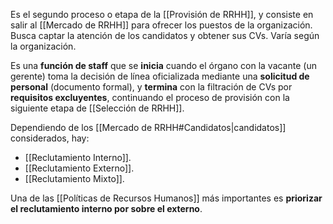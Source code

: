 Es el segundo proceso o etapa de la [[Provisión de RRHH]], y consiste en salir al [[Mercado de RRHH]] para ofrecer los puestos de la organización. Busca captar la atención de los candidatos y obtener sus CVs. Varía según la organización.

Es una **función de staff** que se **inicia** cuando el órgano con la vacante (un gerente) toma la decisión de línea oficializada mediante una **solicitud de personal** (documento formal), y **termina** con la filtración de CVs por **requisitos excluyentes**, continuando el proceso de provisión con la siguiente etapa de [[Selección de RRHH]].

Dependiendo de los [[Mercado de RRHH#Candidatos|candidatos]] considerados, hay:

- [[Reclutamiento Interno]].
- [[Reclutamiento Externo]].
- [[Reclutamiento Mixto]].

Una de las [[Políticas de Recursos Humanos]] más importantes es **priorizar el reclutamiento interno por sobre el externo**.
